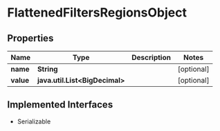 

# FlattenedFiltersRegionsObject


## Properties

Name | Type | Description | Notes
------------ | ------------- | ------------- | -------------
**name** | **String** |  |  [optional]
**value** | **java.util.List&lt;BigDecimal&gt;** |  |  [optional]


## Implemented Interfaces

* Serializable


